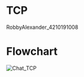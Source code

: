 # TCP
RobbyAlexander_4210191008

# Flowchart
![Chat_TCP](https://user-images.githubusercontent.com/54741096/125166356-83255180-e1c5-11eb-80e5-12cb01a58d9d.png)
